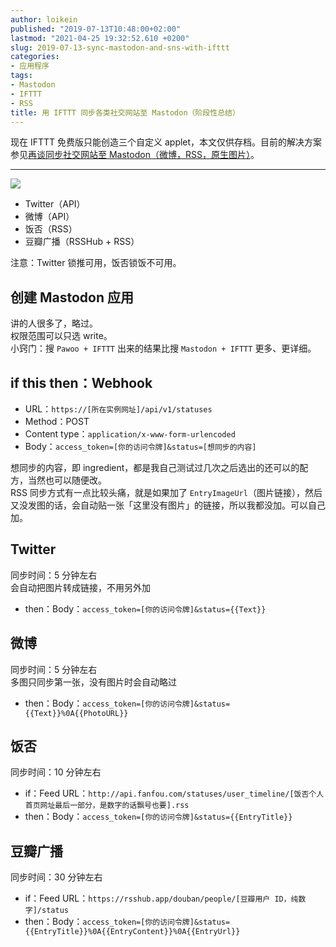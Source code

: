 ```yaml
---
author: loikein
published: "2019-07-13T10:48:00+02:00"
lastmod: "2021-04-25 19:32:52.610 +0200"
slug: 2019-07-13-sync-mastodon-and-sns-with-ifttt
categories:
- 应用程序
tags:
- Mastodon
- IFTTT
- RSS
title: 用 IFTTT 同步各类社交网站至 Mastodon（阶段性总结）
---
```

现在 IFTTT 免费版只能创造三个自定义 applet，本文仅供存档。目前的解决方案参见[再谈同步社交网站至 Mastodon（微博，RSS，原生图片）](../2020-03-09-sync-mastodon-and-sns-again/)。

***

[![](../images/thumbnails/2019-07-13-yong-ifttt-tong-bu-ge-lei-she-jiao-wang-zhan-zhi-mastodon-jie-duan-xing-zong-jie-%25E5%25B1%258F%25E5%25B9%2595%25E5%25BF%25AB%25E7%2585%25A7%2B2019-07-13%2B10.18.05.png)](../images/2019-07-13-yong-ifttt-tong-bu-ge-lei-she-jiao-wang-zhan-zhi-mastodon-jie-duan-xing-zong-jie-%25E5%25B1%258F%25E5%25B9%2595%25E5%25BF%25AB%25E7%2585%25A7%2B2019-07-13%2B10.18.05.png)



-   Twitter（API）
-   微博（API）
-   饭否（RSS）
-   豆瓣广播（RSSHub + RSS）

注意：Twitter 锁推可用，饭否锁饭不可用。  


## 创建 Mastodon 应用

讲的人很多了，略过。  
权限范围可以只选 write。  
小窍门：搜 `Pawoo + IFTTT` 出来的结果比搜 `Mastodon + IFTTT` 更多、更详细。  
  

## if this then：Webhook

-   URL：`https://[所在实例网址]/api/v1/statuses`
-   Method：POST
-   Content type：`application/x-www-form-urlencoded`
-   Body：`access_token=[你的访问令牌]&status=[想同步的内容]`

想同步的内容，即
ingredient，都是我自己测试过几次之后选出的还可以的配方，当然也可以随便改。  
RSS 同步方式有一点比较头痛，就是如果加了
`EntryImageUrl`（图片链接），然后又没发图的话，会自动贴一张「这里没有图片」的链接，所以我都没加。可以自己加。  
  

## Twitter

同步时间：5 分钟左右  
会自动把图片转成链接，不用另外加  

-   then：Body：`access_token=[你的访问令牌]&status={{Text}}`

  

## 微博

同步时间：5 分钟左右  
多图只同步第一张，没有图片时会自动略过  

-   then：Body：`access_token=[你的访问令牌]&status={{Text}}%0A{{PhotoURL}}`

  

## 饭否

同步时间：10 分钟左右  

-   if：Feed
    URL：`http://api.fanfou.com/statuses/user_timeline/[饭否个人首页网址最后一部分，是数字的话飘号也要].rss`
-   then：Body：`access_token=[你的访问令牌]&status={{EntryTitle}}`

  

## 豆瓣广播

同步时间：30 分钟左右  

-   if：Feed
    URL：`https://rsshub.app/douban/people/[豆瓣用户 ID，纯数字]/status`
-   then：Body：`access_token=[你的访问令牌]&status={{EntryTitle}}%0A{{EntryContent}}%0A{{EntryUrl}}`
